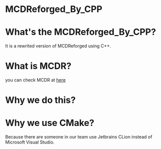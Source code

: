 # MCDReforged_By_CPP

# What's the MCDReforged_By_CPP?
  It is a rewrited version of MCDReforged using C++.

# What is MCDR?
  you can check MCDR at [here](https://github.com/Fallen-Breath/MCDReforged)

# Why we do this?
  
# Why we use CMake?
  Because there are someone in our team use Jetbrains CLion instead of Microsoft Visual Studio.

